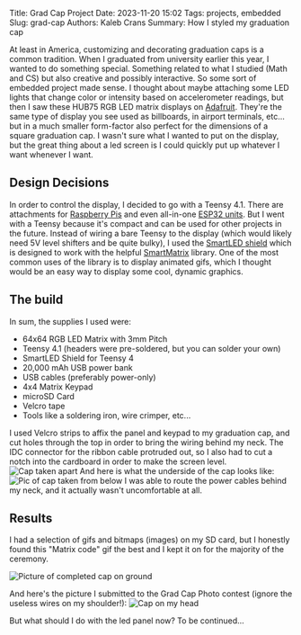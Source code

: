 Title: Grad Cap Project
Date: 2023-11-20 15:02
Tags: projects, embedded
Slug: grad-cap
Authors: Kaleb Crans
Summary: How I styled my graduation cap

At least in America, customizing and decorating graduation caps is a common tradition. When I graduated from university earlier this year, I wanted to do something special. Something related to what I studied (Math and CS) but also creative and possibly interactive. So some sort of embedded project made sense. I thought about maybe attaching some LED lights that change color or intensity based on accelerometer readings, but then I saw these HUB75 RGB LED matrix displays on [Adafruit](https://www.adafruit.com/product/4732). They're the same type of display you see used as billboards, in airport terminals, etc... but in a much smaller form-factor also perfect for the dimensions of a square graduation cap. I wasn't sure what I wanted to put on the display, but the great thing about a led screen is I could quickly put up whatever I want whenever I want.

## Design Decisions

In order to control the display, I decided to go with a Teensy 4.1. There are attachments for [Raspberry Pis](https://www.adafruit.com/product/3211) and even all-in-one [ESP32 units](https://www.makerfabs.com/esp32-trinity.html). But I went with a Teensy because it's compact and can be used for other projects in the future. Instead of wiring a bare Teensy to the display (which would likely need 5V level shifters and be quite bulky), I used the [SmartLED shield](https://www.crowdsupply.com/pixelmatix/smartled-shield-for-teensy-4#products) which is designed to work with the helpful [SmartMatrix](https://github.com/pixelmatix/SmartMatrix/) library. One of the most common uses of the library is to display animated gifs, which I thought would be an easy way to display some cool, dynamic graphics. 

## The build
In sum, the supplies I used were:

* 64x64 RGB LED Matrix with 3mm Pitch
* Teensy 4.1 (headers were pre-soldered, but you can solder your own)
* SmartLED Shield for Teensy 4
* 20,000 mAh USB power bank
* USB cables (preferably power-only)
* 4x4 Matrix Keypad
* microSD Card
* Velcro tape
* Tools like a soldering iron, wire crimper, etc...

I used Velcro strips to affix the panel and keypad to my graduation cap, and cut holes through the top in order to bring the wiring behind my neck. The IDC connector for the ribbon cable protruded out, so I also had to cut a notch into the cardboard in order to make the screen level.
![Cap taken apart]({static}/images/cap_internals.jpg)
And here is what the underside of the cap looks like:
![Pic of cap taken from below]({static}/images/cap_from_below.jpg)
I was able to route the power cables behind my neck, and it actually wasn't uncomfortable at all.

## Results

I had a selection of gifs and bitmaps (images) on my SD card, but I honestly found this "Matrix code" gif the best and I kept it on for the majority of the ceremony.

![Picture of completed cap on ground]({static}/images/cap1.jpg)

And here's the picture I submitted to the Grad Cap Photo contest (ignore the useless wires on my shoulder!):
![Cap on my head]({static}/images/cap_on_head.jpg)

But what should I do with the led panel now? To be continued...
